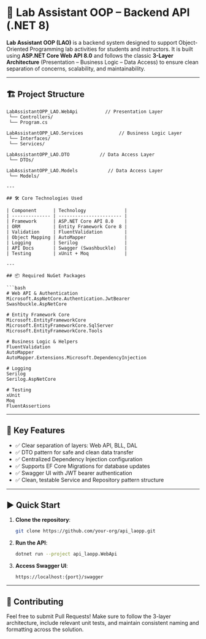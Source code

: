 # 🧪 Lab Assistant OOP – Backend API (.NET 8)

**Lab Assistant OOP (LAO)** is a backend system designed to support Object-Oriented Programming lab activities for students and instructors. It is built using **ASP.NET Core Web API 8.0** and follows the classic **3-Layer Architecture** (Presentation – Business Logic – Data Access) to ensure clean separation of concerns, scalability, and maintainability.

---

## 🏗️ Project Structure

```plaintext
LabAssistantOPP_LAO.WebApi          // Presentation Layer
 └── Controllers/
 └── Program.cs

LabAssistantOPP_LAO.Services             // Business Logic Layer
 └── Interfaces/
 └── Services/

LabAssistantOPP_LAO.DTO           // Data Access Layer
 └── DTOs/

LabAssistantOPP_LAO.Models           // Data Access Layer
 └── Models/

---

## 🛠️ Core Technologies Used

| Component      | Technology              |
| -------------- | ----------------------- |
| Framework      | ASP.NET Core API 8.0    |
| ORM            | Entity Framework Core 8 |
| Validation     | FluentValidation        |
| Object Mapping | AutoMapper              |
| Logging        | Serilog                 |
| API Docs       | Swagger (Swashbuckle)   |
| Testing        | xUnit + Moq             |

---

## 📦 Required NuGet Packages

```bash
# Web API & Authentication
Microsoft.AspNetCore.Authentication.JwtBearer
Swashbuckle.AspNetCore

# Entity Framework Core
Microsoft.EntityFrameworkCore
Microsoft.EntityFrameworkCore.SqlServer
Microsoft.EntityFrameworkCore.Tools

# Business Logic & Helpers
FluentValidation
AutoMapper
AutoMapper.Extensions.Microsoft.DependencyInjection

# Logging
Serilog
Serilog.AspNetCore

# Testing
xUnit
Moq
FluentAssertions
```

---

## 🌟 Key Features

* ✅ Clear separation of layers: Web API, BLL, DAL
* ✅ DTO pattern for safe and clean data transfer
* ✅ Centralized Dependency Injection configuration
* ✅ Supports EF Core Migrations for database updates
* ✅ Swagger UI with JWT bearer authentication
* ✅ Clean, testable Service and Repository pattern structure

---

## ▶️ Quick Start

1. **Clone the repository**:

   ```bash
   git clone https://github.com/your-org/api_laopp.git
   ```


2. **Run the API**:

   ```bash
   dotnet run --project api_laopp.WebApi
   ```

3. **Access Swagger UI**:

   ```
   https://localhost:{port}/swagger
   ```

---

## 🧩 Contributing

Feel free to submit Pull Requests! Make sure to follow the 3-layer architecture, include relevant unit tests, and maintain consistent naming and formatting across the solution.
